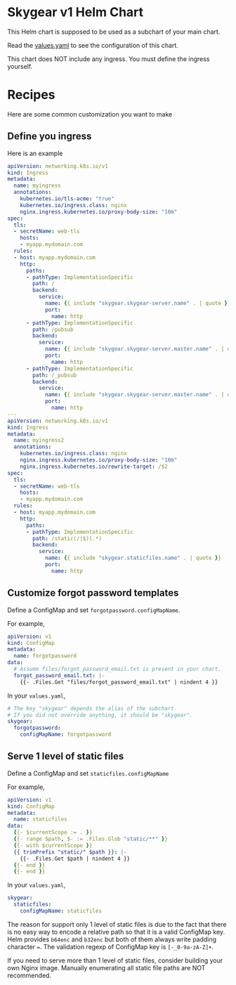 # Skygear v1 Helm Chart

This Helm chart is supposed to be used as a subchart of your main chart.

Read the [values.yaml](./skygear/values.yaml) to see the configuration of this chart.

This chart does NOT include any ingress. You must define the ingress yourself.

# Recipes

Here are some common customization you want to make

## Define you ingress

Here is an example

```yaml
apiVersion: networking.k8s.io/v1
kind: Ingress
metadata:
  name: myingress
  annotations:
    kubernetes.io/tls-acme: "true"
    kubernetes.io/ingress.class: nginx
    nginx.ingress.kubernetes.io/proxy-body-size: "10m"
spec:
  tls:
  - secretName: web-tls
    hosts:
    - myapp.mydomain.com
  rules:
  - host: myapp.mydomain.com
    http:
      paths:
      - pathType: ImplementationSpecific
        path: /
        backend:
          service:
            name: {{ include "skygear.skygear-server.name" . | quote }}
            port:
              name: http
      - pathType: ImplementationSpecific
        path: /pubsub
        backend:
          service:
            name: {{ include "skygear.skygear-server.master.name" . | quote }}
            port:
              name: http
      - pathType: ImplementationSpecific
        path: /_pubsub
        backend:
          service:
            name: {{ include "skygear.skygear-server.master.name" . | quote }}
            port:
              name: http
---
apiVersion: networking.k8s.io/v1
kind: Ingress
metadata:
  name: myingress2
  annotations:
    kubernetes.io/ingress.class: nginx
    nginx.ingress.kubernetes.io/proxy-body-size: "10m"
    nginx.ingress.kubernetes.io/rewrite-target: /$2
spec:
  tls:
  - secretName: web-tls
    hosts:
    - myapp.mydomain.com
  rules:
  - host: myapp.mydomain.com
    http:
      paths:
      - pathType: ImplementationSpecific
        path: /static(/|$)(.*)
        backend:
          service:
            name: {{ include "skygear.staticfiles.name" . | quote }}
            port:
              name: http
```

## Customize forgot password templates

Define a ConfigMap and set `forgotpassword.configMapName`.

For example,

```yaml
apiVersion: v1
kind: ConfigMap
metadata:
  name: forgotpassword
data:
  # Assume files/forgot_password_email.txt is present in your chart.
  forgot_password_email.txt: |-
    {{- .Files.Get "files/forgot_password_email.txt" | nindent 4 }}
```

In your `values.yaml`,

```yaml
# The key "skygear" depends the alias of the subchart.
# If you did not override anything, it should be "skygear".
skygear:
  forgotpassword:
    configMapName: forgotpassword
```

## Serve 1 level of static files

Define a ConfigMap and set `staticfiles.configMapName`

For example,

```yaml
apiVersion: v1
kind: ConfigMap
metadata:
  name: staticfiles
data:
  {{- $currentScope := . }}
  {{- range $path, $- := .Files.Glob "static/**" }}
  {{- with $currentScope }}
  {{ trimPrefix "static/" $path }}: |-
    {{- .Files.Get $path | nindent 4 }}
  {{- end }}
  {{- end }}
```

In your `values.yaml`,

```yaml
skygear:
  staticfiles:
    configMapName: staticfiles
```

The reason for support only 1 level of static files is due to the fact that
there is no easy way to encode a relative path so that it is a valid ConfigMap key.
Helm provides `b64enc` and `b32enc` but both of them always write padding character `=`.
The validation regexp of ConfigMap key is `[-_0-9a-zA-Z]+`.

If you need to serve more than 1 level of static files, consider building your own Nginx image.
Manually enumerating all static file paths are NOT recommended.
